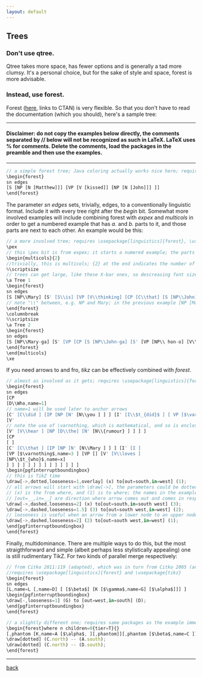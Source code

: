 ```yaml
---
layout: default
---
```


## Trees

### Don't use qtree.

Qtree takes more space, has fewer options and is generally a tad more clumsy. It's a personal choice, but for the sake of style and space, forest is more advisable.

### Instead, use forest.

Forest ([here](https://ctan.org/pkg/forest?lang=en), links to CTAN) is very flexible. So that you don't have to read the documentation (which you should), here's a sample tree:

* * *
#### Disclaimer: do not copy the examples below directly, the comments separated by // below will not be recognized as such in LaTeX. LaTeX uses % for comments. Delete the comments, load the packages in the preamble and then use the examples.
* * *

```js
// a simple forest tree; Java coloring actually works nice here; requires \usepackage[linguistics]{forest}
\begin{forest}
sn edges
[S [NP [N [Matthew]]] [VP [V [kissed]] [NP [N [John]]] ]]
\end{forest}
```

The parameter _sn edges_ sets, trivially, edges, to a conventionally linguistic format. Include it with every tree right after the _begin_ bit. Somewhat more involved examples will include combining forest with _expex_ and _multicols_ in order to get a numbered example that has _a._ and _b._ parts to it, and those parts are next to each other. An example would be this:

```js
// a more involved tree; requires \usepackage[linguistics]{forest}, \usepackage{multicols}, \usepackage{expex}
\pex
// this \pex bit is from expex; it starts a numered example; the parts of the example will be given by \a..\a..\a..
\begin{multicols}{2}
//trivially, this is multicols; {2} at the end indicates the number of columns you need -- {2} is the default setting if you forget to specify; but LaTeX will likely be grumpy and throw something like "Missing number, treated as zero" at you
%\scriptsize
// trees can get large, like these X-bar ones, so descreasing font size with \scriptsize, \footnotesize, \tiny, etc. can be useful
\a Tree 1
\begin{forest}
sn edges
[S [NP\\Mary] [S' [S\\is] [VP [V\\thinking] [CP [C\\that] [S [NP\\John] [S' [S\\is] [VP [V\\reading] [NP [D\\the] [N\\book]]]]]]]]]
// note "\\" between, e.g. NP and Mary; in the previous example [NP [Mary]] would create a line going from NP to Mary; but since this was pretty much abandoned for the reasons Carnie explains in "Constituent Structure", "\\" just creates a line break
\end{forest}
\columnbreak
%\scriptsize
\a Tree 2
\begin{forest}
sn edges
[S [NP\\Mary-ga] [S' [VP [CP [S [NP\\John-ga] [S' [VP [NP\\ hon-o] [V\\yom-]] [S\\ -da]]] [C\\-to]] [V\\omotte-]] [S\\ -iru]]]
\end{forest}
\end{multicols}
\xe
```

If you need arrows to and fro, _tikz_ can be effectively combined with _forest_.

```js
// almost as involved as it gets; requires \usepackage[linguistics]{forest}, \usepackage[tikz]
\begin{forest}
sn edges
[CP
[D\\Who,name=1]
// name=1 will be used later to anchor arrows
[C' [C\\did ] [IP [NP [N' [N\\you ] ] ] [I' [I\\$t_{did}$ ] [ VP [$\varnothing$,name=2 ] [VP [ ]
[V'
// note the use of \varnothing, which is mathematical, and so is enclosed in $...$; do not use \{\} or (particularly) \[\] for in-line math
[V' [V\\hear ] [NP [D\\the] [N' [N\\{rumour} ] ] ] ]
[CP
[ ]
[C' [C\\that ] [IP [NP [N' [N\\Mary ] ] ] [I' [I ]
[VP [$\varnothing$,name=3 ] [VP [] [V' [V\\loves ]
[NP\\$t_{who}$,name=x]
] ] ] ] ] ] ] ] ] ] ] ] ] ]
\begin{pgfinterruptboundingbox}
// this is TikZ time
\draw[->,dotted,looseness=1,overlay] (x) to[out=south,in=west] (1);
// all arrows will start with \draw[->], the parameters could be dotted, dashdotted, dotted, looseness (to experiment with)
// (x) is the from where, and (1) is to where; the names in the example are very creative: (x) and (1)
// [out=__,in=__] are direction where arrow comes out and comes in respectively; south is bottom, west is left, and so on
\draw[->,dashed,looseness=2] (x) to[out=south,in=south west] (3);
\draw[->,dashed,looseness=1.5] (3) to[out=south west,in=west] (2);
// looseness is useful when an arrow from a lower node to an upper node crosses the tree -- loosing it leads it out of the tree; there are other more elegant options not to be explored here
\draw[->,dashed,looseness=2] (2) to[out=south west,in=west] (1);
\end{pgfinterruptboundingbox}
\end{forest}
```

Finally, multidominance. There are multiple ways to do this, but the most straigthforward and simple (albeit perhaps less stylistically appealing) one is still rudimentary TikZ. For two kinds of parallel merge respectively:

```js
// from Citko 2011:119 (adapted), which was in turn from Citko 2005 (and same below);
//requires \usepackage[linguistics]{forest} and \usepackage{tikz}
\begin{forest}
sn edges
[L,name=L [,name=D] [ [$\beta$] [K [$\gamma$,name=G] [$\alpha$]]] ]
\begin{pgfinterruptboundingbox}
\draw[-,looseness=1] (G) to [out=west,in=south] (D);
\end{pgfinterruptboundingbox}
\end{forest}
```

```js
// a slightly different one; requires same packages as the example immediately above
\begin{forest}where n children=0{tier=T}{}
[,phantom [K,name=A [$\alpha$, ][,phantom]][,phantom [$\beta$,name=C ]][L,name=D [,phantom][$\gamma$]]]
\draw[dotted] (C.north) -- (A.south);
\draw[dotted] (C.north) -- (D.south);
\end{forest}
```
* * *




[back](./)
